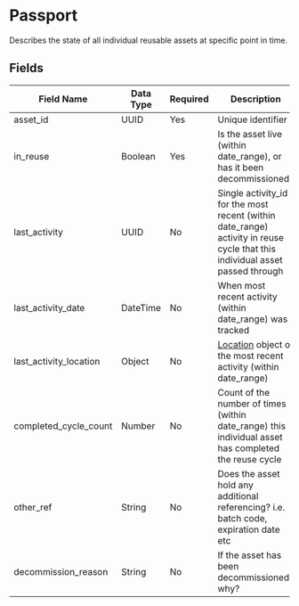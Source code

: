 # Passport

Describes the state of all individual reusable assets at specific point in time.

## Fields

Field Name | Data Type | Required | Description
---------- | --------- | -------- | -----------
|asset_id|UUID|Yes|Unique identifier|
|in_reuse|Boolean|Yes|Is the asset live (within date_range), or has it been decommissioned?|
|last_activity|UUID|No|Single activity_id for the most recent (within date_range) activity in reuse cycle that this individual asset passed through|
|last_activity_date|DateTime|No|When most recent activity (within date_range) was tracked|
|last_activity_location|Object|No|[Location](../5:%20passport_history#location) object of the most recent activity (within date_range)|
|completed_cycle_count|Number|No|Count of the number of times (within date_range) this individual asset has completed the reuse cycle|
|other_ref|String|No|Does the asset hold any additional referencing? i.e. batch code, expiration date etc|
|decommission_reason|String|No|If the asset has been decommissioned, why?|

